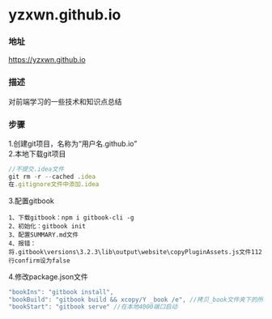 # yzxwn.github.io

### 地址
https://yzxwn.github.io

### 描述
对前端学习的一些技术和知识点总结

### 步骤
1.创建git项目，名称为“用户名.github.io”<br/>
2.本地下载git项目
```js
//不提交.idea文件
git rm -r --cached .idea
在.gitignore文件中添加.idea

```
3.配置gitbook
```
1、下载gitbook：npm i gitbook-cli -g
2、初始化：gitbook init
3、配置SUMMARY.md文件
4、报错：将.gitbook\versions\3.2.3\lib\output\website\copyPluginAssets.js文件112行confirm设为false
```
4.修改package.json文件
```js
"bookIns": "gitbook install",
"bookBuild": "gitbook build && xcopy/Y _book /e", //拷贝_book文件夹下的所有文件到根目录
"bookStart": "gitbook serve" //在本地4000端口启动
```
